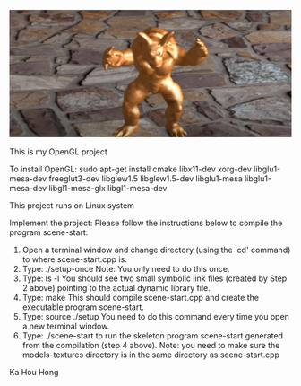 ![image](https://github.com/erichong0815/OpenGL/blob/master/o.png)


This is my OpenGL project

To install OpenGL: sudo apt-get install cmake libx11-dev xorg-dev libglu1-mesa-dev freeglut3-dev libglew1.5 libglew1.5-dev libglu1-mesa libglu1-mesa-dev libgl1-mesa-glx libgl1-mesa-dev

This project runs on Linux system

Implement the project: Please follow the instructions below to compile the program scene-start:
1. Open a terminal window and change directory (using the 'cd' command) to where scene-start.cpp is.
2. Type: ./setup-once Note: You only need to do this once.
3. Type: ls -l You should see two small symbolic link files (created by Step 2 above) pointing to the actual dynamic library file.
4. Type: make This should compile scene-start.cpp and create the executable program scene-start.
5. Type: source ./setup You need to do this command every time you open a new terminal window.
6. Type: ./scene-start to run the skeleton program scene-start generated from the compilation (step 4 above). Note: you need to make sure the models-textures directory is in the same directory as scene-start.cpp

Ka Hou Hong
